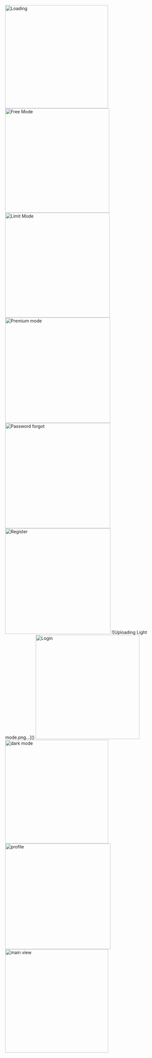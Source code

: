 <img width="331" alt="Loading" src="https://github.com/SIDIQMUHAMMADTOHA24/CONVERTER-APP/assets/119821427/d41b3ff1-348e-4c87-b1f1-0809736b82b9">
<img width="335" alt="Free Mode" src="https://github.com/SIDIQMUHAMMADTOHA24/CONVERTER-APP/assets/119821427/3ab8f45b-d405-4cca-b18f-bceb91392182">
<img width="336" alt="Limit Mode" src="https://github.com/SIDIQMUHAMMADTOHA24/CONVERTER-APP/assets/119821427/58a6b142-4094-436d-a561-b6f4b319ef2f">
<img width="338" alt="Premium mode" src="https://github.com/SIDIQMUHAMMADTOHA24/CONVERTER-APP/assets/119821427/85714dc3-20cd-4548-aa04-442c6a5eebc3">
<img width="338" alt="Password forgot" src="https://github.com/SIDIQMUHAMMADTOHA24/CONVERTER-APP/assets/119821427/2da20265-78ba-477e-a02b-260d97855f84">
<img width="339" alt="Register" src="https://github.com/SIDIQMUHAMMADTOHA24/CONVERTER-APP/assets/119821427/ef76fc9a-0d55-4485-bb71-19bb981631a7">
![Uploading Light mode.png…]()
<img width="334" alt="Login" src="https://github.com/SIDIQMUHAMMADTOHA24/CONVERTER-APP/assets/119821427/21b823fb-5c12-4d4b-bea8-8d3d901ebb3a">
<img width="332" alt="dark mode" src="https://github.com/SIDIQMUHAMMADTOHA24/CONVERTER-APP/assets/119821427/a3dbdf8a-3923-4e84-b24e-57f6ba2766b2">
<img width="339" alt="profile" src="https://github.com/SIDIQMUHAMMADTOHA24/CONVERTER-APP/assets/119821427/59e9b45e-be35-4682-8f35-0f43c8bdc678">
<img width="332" alt="main view" src="https://github.com/SIDIQMUHAMMADTOHA24/CONVERTER-APP/assets/119821427/c7e07a09-9ad6-41c1-8066-f3ec48e479d2">




